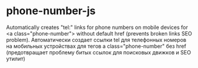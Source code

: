 phone-number-js
===============

Automatically creates "tel:" links for phone numbers on mobile devices for &lt;a class="phone-number"> without default href (prevents broken links SEO problem). Автоматически создает ссылки tel для телефонных номеров на мобильных устройствах для тегов a class="phone-number" без href (предотвращает проблему битых ссылок для поисковых движков и SEO утилит)
